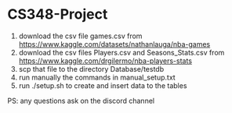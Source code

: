 # CS348-Project

1) download the csv file games.csv from https://www.kaggle.com/datasets/nathanlauga/nba-games
2) download the csv files Players.csv and Seasons_Stats.csv from https://www.kaggle.com/drgilermo/nba-players-stats
2) scp that file to the directory Database/testdb
2) run manually the commands in manual_setup.txt
3) run ./setup.sh to create and insert data to the tables

PS: any questions ask on the discord channel
